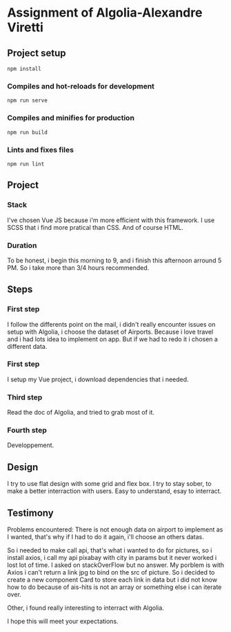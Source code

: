 # Assignment of Algolia-Alexandre Viretti

## Project setup
```
npm install
```

### Compiles and hot-reloads for development
```
npm run serve
```

### Compiles and minifies for production
```
npm run build
```

### Lints and fixes files
```
npm run lint
```

## Project

### Stack

I've chosen Vue JS because i'm more efficient with this framework. I use SCSS that i find more pratical than CSS. And of course HTML.

### Duration

To be honest, i begin this morning to 9, and i finish this afternoon arround 5 PM. So i take more than 3/4 hours recommended.

## Steps

### First step

I follow the differents point on the mail, i didn't really encounter issues on setup with Algolia, i choose the dataset of Airports. Because i love travel and i had lots idea to implement on app. But if we had to redo it i chosen a different data.

### First step

I setup my Vue project, i download dependencies that i needed.

### Third step

Read the doc of Algolia, and tried to grab most of it.

### Fourth step

Developpement.

## Design

I try to use flat design with some grid and flex box. I try to stay sober, to make a better interraction with users. Easy to understand, esay to interract.

## Testimony

Problems encountered: There is not enough data on airport to implement as I wanted, that's why if I had to do it again, i'll choose an others datas.

So i needed to make call api, that's what i wanted to do for pictures, so i install axios, i call my api pixabay with city in params but it never worked i lost lot of time. I asked on stackOverFlow but no answer. My porblem is with Axios i can't return a link jpg to bind on the src of picture. So i decided to create a new component Card to store each link in data but i did not know how to do because of ais-hits is not an array or something else i can iterate over.

Other, i found really interesting to interract with Algolia.

I hope this will meet your expectations.
